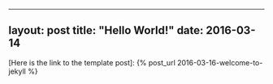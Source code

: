 ---
layout: post
title:  "Hello World!"
date:   2016-03-14
------------------

[Here is the link to the template post]: {% post_url 2016-03-16-welcome-to-jekyll %}

